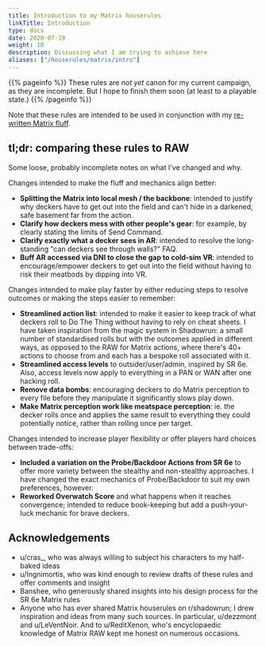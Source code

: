 ```yaml
---
title: Introduction to my Matrix houserules
linkTitle: Introduction
type: docs
date: 2020-07-19
weight: 10
description: Discussing what I am trying to achieve here
aliases: ["/houserules/matrix/intro"]
---
```


{{% pageinfo %}} 
These rules are *not yet* canon for my current campaign, as they are incomplete. But I hope to finish them soon (at least to a playable state.)
{{% /pageinfo %}}

Note that these rules are intended to be used in conjunction with my [re-written Matrix fluff](/setting/matrix_re_fluff/).

## tl;dr: comparing these rules to RAW

Some loose, probably incomplete notes on what I've changed and why.

Changes intended to make the fluff and mechanics align better:

* **Splitting the Matrix into local mesh / the backbone**: intended to justify why deckers have to get out into the field and can't hide in a darkened, safe basement far from the action.
* **Clarify how deckers mess with other people's gear**: for example, by clearly stating the limits of Send Command.
* **Clarify exactly what a decker sees in AR**: intended to resolve the long-standing "can deckers see through walls?" FAQ.
* **Buff AR accessed via DNI to close the gap to cold-sim VR**: intended to encourage/empower deckers to get out into the field without having to risk their meatbods by dipping into VR. 

Changes intended to make play faster by either reducing steps to resolve outcomes or making the steps easier to remember:

* **Streamlined action list**: intended to make it easier to keep track of what deckers roll to Do The Thing without having to rely on cheat sheets. I have taken inspiration from the magic system in Shadowrun: a small number of standardised rolls but with the outcomes applied in different ways, as opposed to the RAW for Matrix actions, where there's 40+ actions to choose from and each has a bespoke roll associated with it.
* **Streamlined access levels** to outsider/user/admin, inspired by SR 6e. Also, access levels now apply to everything in a PAN or WAN after one hacking roll.
* **Remove data bombs**: encouraging deckers to do Matrix perception to every file before they manipulate it significantly slows play down.
* **Make Matrix perception work like meatspace perception**: ie. the decker rolls once and applies the same result to everything they could potentially notice, rather than rolling once per target.

Changes intended to increase player flexibility or offer players hard choices between trade-offs:

* **Included a variation on the Probe/Backdoor Actions from SR 6e** to offer more variety between the stealthy and non-stealthy approaches. I have changed the exact mechanics of Probe/Backdoor to suit my own preferences, however.
* **Reworked Overwatch Score** and what happens when it reaches convergence; intended to reduce book-keeping but add a push-your-luck mechanic for brave deckers.

## Acknowledgements

* u/cras_, who was always willing to subject his characters to my half-baked ideas
* u/Ingnimortis, who was kind enough to review drafts of these rules and offer comments and insight
* Banshee, who generously shared insights into his design process for the SR 6e Matrix rules
* Anyone who has ever shared Matrix houserules on r/shadowrun; I drew inspiration and ideas from many such sources. In particular, u/dezzmont and u/LeVentNoir. And to u/ReditXenon, who's encyclopaedic knowledge of Matrix RAW kept me honest on numerous occasions.




